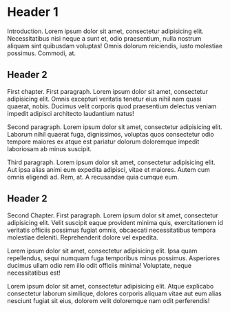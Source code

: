 # Header 1

Introduction. Lorem ipsum dolor sit amet, consectetur adipisicing elit. Necessitatibus nisi neque a sunt et, odio praesentium, nulla nostrum aliquam sint quibusdam voluptas! Omnis dolorum reiciendis, iusto molestiae possimus. Commodi, at.

## Header 2

First chapter. First paragraph. Lorem ipsum dolor sit amet, consectetur adipisicing elit. Omnis excepturi veritatis tenetur eius nihil nam quasi quaerat, nobis. Ducimus velit corporis quod praesentium delectus veniam impedit adipisci architecto laudantium natus!

Second paragraph. Lorem ipsum dolor sit amet, consectetur adipisicing elit. Laborum nihil quaerat fuga, dignissimos, voluptas quos consectetur odio tempore maiores ex atque est pariatur dolorum doloremque impedit laboriosam ab minus suscipit.

Third paragraph. Lorem ipsum dolor sit amet, consectetur adipisicing elit. Aut ipsa alias animi eum expedita adipisci, vitae et maiores. Autem cum omnis eligendi ad. Rem, at. A recusandae quia cumque eum.

## Header 2

Second Chapter. First paragraph. Lorem ipsum dolor sit amet, consectetur adipisicing elit. Velit suscipit eaque provident minima quis, exercitationem id veritatis officiis possimus fugiat omnis, obcaecati necessitatibus tempora molestiae deleniti. Reprehenderit dolore vel expedita.

Lorem ipsum dolor sit amet, consectetur adipisicing elit. Ipsa quam repellendus, sequi numquam fuga temporibus minus possimus. Asperiores ducimus ullam odio rem illo odit officiis minima! Voluptate, neque necessitatibus est!

Lorem ipsum dolor sit amet, consectetur adipisicing elit. Atque explicabo consectetur laborum similique, dolores corporis aliquam vitae aut eum alias nesciunt fugiat sit eius, dolorem velit doloremque nam odit perferendis!
